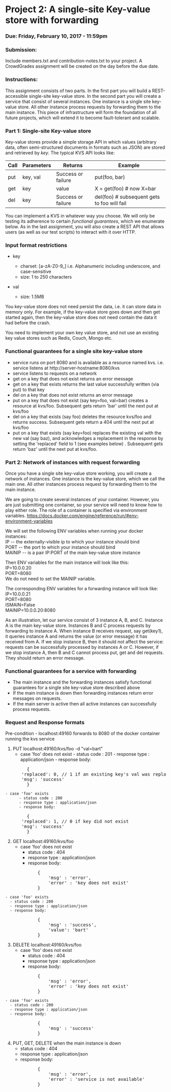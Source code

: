 # Project 2: A single-site Key-value store with forwarding

### Due: Friday, February 10, 2017 - 11:59pm

### Submission:
Include members.txt and contribution-notes.txt to your project.
A CrowdGrades assignment will be created on the day before the due date.

### Instructions:
This assignment consists of two parts. In the first part you will build a REST-accessible single-site key-value store. In the second part you will create a service that consist of several instances. One instance is a single site key-value store. All other instance process requests by forwarding them to the main instance.
This piece of infrastructure will form the foundation of all future projects, which will extend it to become fault-tolerant and scalable.


### Part 1: Single-site Key-value store

Key-value stores provide a simple storage API in which values (arbitrary data, often semi-structured documents in formats such as JSON) are stored and retrieved by *key*.  The typical KVS API looks like:

|Call|Parameters|Returns|Example|
|----|----------|-------|--------|
|put|     key, val   |  Success or failure    | put(foo, bar) |
|get| key | value | X = get(foo) # now X=bar|
|del| key | Success or failure | del(foo) # subsequent gets to foo will fail|

You can implement a KVS in whatever way you choose.  We will only be testing its adherence to certain *functional guarantees*, which we enumerate below.  As in the last assignment, you will also create a REST API that allows users (as well as our test scripts) to interact with it over HTTP.


### Input format restrictions
- key
  - charset: [a-zA-Z0-9_] i.e. Alphanumeric including underscore, and case-sensitive 
  - size:    1 to 250 characters

- val
  - size:    1.5MB  

You key-value store does not need persist the data, i.e. it can store data in memory only. For example, if the key-value store goes down and then get started again, then the key-value store does not need contain the data it had before the crash.

You need to implement your own key value store, and not use an existing key value stores such as Redis, Couch, Mongo etc.


### Functional guarantees for a single site key-value store
- service runs on port 8080 and is available as a resource named kvs. i.e. service listens at http://server-hostname:8080/kvs
- service listens to requests on a network
- get on a key that does not exist returns an error message
- get on a key that exists returns the last value successfully written (via put) to that key
- del on a key that does not exist returns an error message
- put on a key that does not exist (say key=foo, val=bar) creates a resource at kvs/foo. Subsequent gets return 'bar' until the next put at kvs/foo
- del on a key that exists (say foo) deletes the resource kvs/foo and returns success. Subsequent gets return a 404 until the next put at kvs/foo
- put on a key that exists (say key=foo) replaces the existing val with the new val (say baz), and acknowledges a replacement in the response by setting the 'replaced' field to 1 (see examples below) . Subsequent gets return 'baz' until the next put at kvs/foo. 

### Part 2: Network of instances with request forwarding
Once you have a single site key-value store working, you will create a network of instances. One instance is the key-value store, which we call the main one. All other instances process request by forwarding them to the main instance.

We are going to create several instances of your container. However, you are just submitting one container, so your service will need to know how to play either role.
The role of a container is specified via environment variables.
https://docs.docker.com/engine/reference/run/#env-environment-variables

We will set the following ENV variables when running your docker instances:  
IP -- the externally-visible ip to which your instance should bind  
PORT -- the port to which your instance should bind  
MAINIP -- is a pair IP:PORT of the main key-value store instance

Then ENV variables for the main instance will look like this:  
IP=10.0.0.20  
PORT=8080  
We do not need to set the MAINIP variable.  

The corresponding ENV variables for a forwarding instance will look like:  
IP=10.0.0.21  
PORT=8080  
ISMAIN=False  
MAINIP=10.0.0.20:8080  

As an illustration, let our service consist of 3 instance A, B, and C. Instance A is the main key-value store. Instances B and C process requests by forwarding to instance A.
When instance B receives request, say get(key1), it queries instance A and returns the value (or error message) it has received from A.
If we stop instance B, then it should not affect the service: requests can be successfully processed by instances A or C.
However, if we stop instance A, then B and C cannot process put, get and del requests. They should return an error message.


### Functional guarantees for a service with forwarding
- The main instance and the forwarding instances satisfy functional guarantees for a single site key-value store described above 
- If the main instance is down then forwarding instances return error messages on requests.
- If the main server is active then all active instances can successfully process requests.


### Request and Response formats

Pre-condition - localhost:49160 forwards to 8080 of the docker container running the kvs service

1. PUT localhost:49160/kvs/foo -d "val=bart"
    - case 'foo' does not exist
		  - status code : 201
		  - response type : application/json
		  - response body:
<pre>
		{
      'replaced': 0, // 1 if an existing key's val was replaced
      'msg': 'success'
		}
</pre>
    - case 'foo' exists
		  - status code : 200
		  - response type : application/json
		  - response body:
<pre>
		{
      'replaced': 1, // 0 if key did not exist
      'msg': 'success'
		}
</pre>
		
2. GET localhost:49160/kvs/foo
    - case 'foo' does not exist
      - status code : 404
      - response type : application/json
      - response body:
<pre>
			{
				'msg' : 'error',
				'error' : 'key does not exist'
			}
</pre>
    - case 'foo' exists
      - status code : 200
      - response type : application/json
      - response body:
<pre>
			{
				'msg' : 'success',
				'value': 'bart'
		 	}
</pre>

3. DELETE localhost:49160/kvs/foo
    - case 'foo' does not exist
      - status code : 404
      - response type : application/json
      - response body:
<pre>
			{
				'msg' : 'error',
				'error' : 'key does not exist'
		 	}
</pre>

    - case 'foo' exists
      - status code : 200
      - response type : application/json
      - response body:
<pre>
			{
				'msg' : 'success'
		 	}
</pre>

4. PUT, GET, DELETE when the main instance is down 
      - status code : 404
      - response type : application/json
      - response body:
<pre>
			{
				'msg' : 'error',
				'error' : 'service is not available'
		 	}
</pre>
